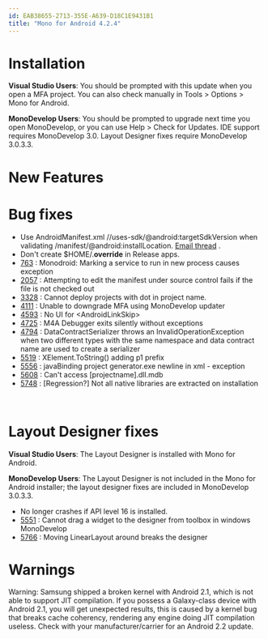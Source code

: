 ```yaml
---
id: EAB38655-2713-355E-A639-D18C1E9431B1
title: "Mono for Android 4.2.4"
---
```


<a name="Installation" class="injected"></a>


# Installation

 **Visual Studio Users**: You should be prompted with this update
when you open a MFA project. You can also check manually in Tools &gt; Options
&gt; Mono for Android.

 **MonoDevelop Users**: You should be prompted to upgrade next
time you open MonoDevelop, or you can use Help &gt; Check for Updates. IDE
support requires MonoDevelop 3.0. Layout Designer fixes require MonoDevelop
3.0.3.3.

 <a name="New_Features" class="injected"></a>


# New Features

 <a name="Bug_fixes" class="injected"></a>


# Bug fixes

-  Use AndroidManifest.xml //uses-sdk/@android:targetSdkVersion when validating /manifest/@android:installLocation.  [Email thread](/guides/ios/advanced_topics/threading) . 
-  Don't create $HOME/.__override__ in Release apps.
-   [763](https://bugzilla.xamarin.com/show_bug.cgi?id=763) : Monodroid: Marking a service to run in new process causes exception 
-   [2057](https://bugzilla.xamarin.com/show_bug.cgi?id=2057) : Attempting to edit the manifest under source control fails if the file is not checked out 
-   [3328](https://bugzilla.xamarin.com/show_bug.cgi?id=3328) : Cannot deploy projects with dot in project name. 
-   [4111](https://bugzilla.xamarin.com/show_bug.cgi?id=4111) : Unable to downgrade MFA using MonoDevelop updater 
-   [4593](https://bugzilla.xamarin.com/show_bug.cgi?id=4593) : No UI for &lt;AndroidLinkSkip&gt; 
-   [4725](https://bugzilla.xamarin.com/show_bug.cgi?id=4725) : M4A Debugger exits silently without exceptions 
-   [4794](https://bugzilla.xamarin.com/show_bug.cgi?id=4794) : DataContractSerializer throws an InvalidOperationException when two different types with the same namespace and data contract name are used to create a serializer 
-   [5519](https://bugzilla.xamarin.com/show_bug.cgi?id=5519) : XElement.ToString() adding p1 prefix 
-   [5556](https://bugzilla.xamarin.com/show_bug.cgi?id=5556) : javaBinding project generator.exe newline in xml - exception 
-   [5608](https://bugzilla.xamarin.com/show_bug.cgi?id=5608) : Can't access [projectname].dll.mdb 
-   [5748](https://bugzilla.xamarin.com/show_bug.cgi?id=5748) : [Regression?] Not all native libraries are extracted on installation 


&nbsp;

 <a name="Layout_Designer_fixes" class="injected"></a>


# Layout Designer fixes

 **Visual Studio Users**: The Layout Designer is installed with
Mono for Android.

 **MonoDevelop Users**: The Layout Designer is not included in
the Mono for Android installer; the layout designer fixes are included in
MonoDevelop 3.0.3.3.

-  No longer crashes if API level 16 is installed.
-   [5551](https://bugzilla.xamarin.com/show_bug.cgi?id=5551) : Cannot drag a widget to the designer from toolbox in windows MonoDevelop 
-   [5766](https://bugzilla.xamarin.com/show_bug.cgi?id=5766) : Moving LinearLayout around breaks the designer 


 <a name="Warnings" class="injected"></a>


# Warnings

Warning: Samsung shipped a broken kernel with Android 2.1, which is not able
to support JIT compilation. If you possess a Galaxy-class device with Android
2.1, you will get unexpected results, this is caused by a kernel bug that breaks
cache coherency, rendering any engine doing JIT compilation useless. Check with
your manufacturer/carrier for an Android 2.2 update.
